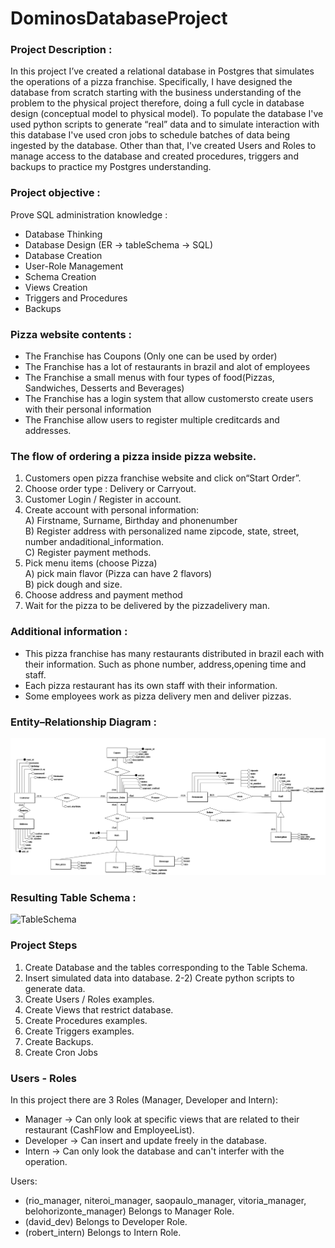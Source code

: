 # DominosDatabaseProject

### Project Description :
In this project I’ve created a relational database in Postgres that simulates the operations of a pizza franchise. Specifically, I have designed the database from scratch starting with the business understanding of the problem to the physical project therefore, doing a full cycle in database design (conceptual model to physical model). To populate the database I've used python scripts to generate “real” data and to simulate interaction with this database I've used cron jobs to schedule batches of data being ingested by the database. Other than that, I've created Users and Roles to manage access to the database and created procedures, triggers and backups to practice my Postgres understanding.


### Project objective : 
Prove SQL administration knowledge :
 * Database Thinking 
 * Database Design (ER -> tableSchema -> SQL)
 * Database Creation
 * User-Role Management
 * Schema Creation
 * Views Creation
 * Triggers and Procedures
 * Backups

### Pizza website contents :
* The Franchise has Coupons (Only one can be used by order)
* The Franchise has a lot of restaurants in brazil and alot of employees
* The Franchise a small menus with four types of food(Pizzas, Sandwiches, Desserts and Beverages)
* The Franchise has a login system that allow customersto create users with their personal information
* The Franchise allow users to register multiple creditcards and addresses.

### The flow of ordering a pizza inside pizza website.
1) Customers open pizza franchise website and click on“Start Order”.
2) Choose order type : Delivery or Carryout.
3) Customer Login / Register in account.
4) Create account with personal information: <br>
    A) Firstname, Surname, Birthday and phonenumber <br>
    B) Register address with personalized name zipcode, state, street, number andaditional_information. <br>
    C) Register payment methods.
5) Pick menu items (choose Pizza) <br>
    A) pick main flavor (Pizza can have 2 flavors) <br>
    B) pick dough and size. <br>
6) Choose address and payment method
7) Wait for the pizza to be delivered by the pizzadelivery man.

### Additional information :
* This pizza franchise has many restaurants distributed in brazil each with their information. Such as phone number, address,opening time and staff.
* Each pizza restaurant has its own staff with their information.
* Some employees work as pizza delivery men and deliver pizzas.

### Entity–Relationship Diagram :

![Entity–Relationship](Docs/PizzaFranchise.png "Entity–Relationship")

### Resulting Table Schema :

![TableSchema](Docs/TableSchema.png "TableSchema")

### Project Steps 

1) Create Database and the tables corresponding to the Table Schema.
2) Insert simulated data into database.
2-2) Create python scripts to generate data.
3) Create Users / Roles examples.
4) Create Views that restrict database.
5) Create Procedures examples.
6) Create Triggers examples.
7) Create Backups.
8) Create Cron Jobs


### Users - Roles

 In this project there are 3 Roles (Manager, Developer and Intern):
* Manager -> Can only look at specific views that are related to their restaurant (CashFlow and EmployeeList).
* Developer -> Can insert and update freely in the database.
* Intern -> Can only look the database and can't interfer with the operation.

Users:
* (rio_manager, niteroi_manager, saopaulo_manager, vitoria_manager, belohorizonte_manager) Belongs to Manager Role.
* (david_dev) Belongs to Developer Role.
* (robert_intern) Belongs to Intern Role.


